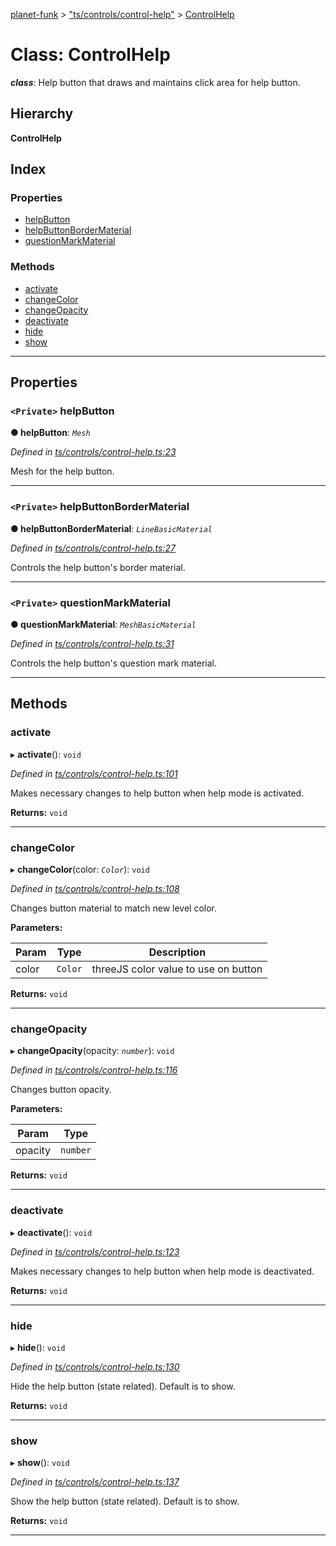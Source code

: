 [planet-funk](../README.md) > ["ts/controls/control-help"](../modules/_ts_controls_control_help_.md) > [ControlHelp](../classes/_ts_controls_control_help_.controlhelp.md)

# Class: ControlHelp

*__class__*: Help button that draws and maintains click area for help button.

## Hierarchy

**ControlHelp**

## Index

### Properties

* [helpButton](_ts_controls_control_help_.controlhelp.md#helpbutton)
* [helpButtonBorderMaterial](_ts_controls_control_help_.controlhelp.md#helpbuttonbordermaterial)
* [questionMarkMaterial](_ts_controls_control_help_.controlhelp.md#questionmarkmaterial)

### Methods

* [activate](_ts_controls_control_help_.controlhelp.md#activate)
* [changeColor](_ts_controls_control_help_.controlhelp.md#changecolor)
* [changeOpacity](_ts_controls_control_help_.controlhelp.md#changeopacity)
* [deactivate](_ts_controls_control_help_.controlhelp.md#deactivate)
* [hide](_ts_controls_control_help_.controlhelp.md#hide)
* [show](_ts_controls_control_help_.controlhelp.md#show)

---

## Properties

<a id="helpbutton"></a>

### `<Private>` helpButton

**● helpButton**: *`Mesh`*

*Defined in [ts/controls/control-help.ts:23](https://github.com/WilliamRADFunk/planet-funk/blob/d9a55b9/src/ts/controls/control-help.ts#L23)*

Mesh for the help button.

___
<a id="helpbuttonbordermaterial"></a>

### `<Private>` helpButtonBorderMaterial

**● helpButtonBorderMaterial**: *`LineBasicMaterial`*

*Defined in [ts/controls/control-help.ts:27](https://github.com/WilliamRADFunk/planet-funk/blob/d9a55b9/src/ts/controls/control-help.ts#L27)*

Controls the help button's border material.

___
<a id="questionmarkmaterial"></a>

### `<Private>` questionMarkMaterial

**● questionMarkMaterial**: *`MeshBasicMaterial`*

*Defined in [ts/controls/control-help.ts:31](https://github.com/WilliamRADFunk/planet-funk/blob/d9a55b9/src/ts/controls/control-help.ts#L31)*

Controls the help button's question mark material.

___

## Methods

<a id="activate"></a>

###  activate

▸ **activate**(): `void`

*Defined in [ts/controls/control-help.ts:101](https://github.com/WilliamRADFunk/planet-funk/blob/d9a55b9/src/ts/controls/control-help.ts#L101)*

Makes necessary changes to help button when help mode is activated.

**Returns:** `void`

___
<a id="changecolor"></a>

###  changeColor

▸ **changeColor**(color: *`Color`*): `void`

*Defined in [ts/controls/control-help.ts:108](https://github.com/WilliamRADFunk/planet-funk/blob/d9a55b9/src/ts/controls/control-help.ts#L108)*

Changes button material to match new level color.

**Parameters:**

| Param | Type | Description |
| ------ | ------ | ------ |
| color | `Color` |  threeJS color value to use on button |

**Returns:** `void`

___
<a id="changeopacity"></a>

###  changeOpacity

▸ **changeOpacity**(opacity: *`number`*): `void`

*Defined in [ts/controls/control-help.ts:116](https://github.com/WilliamRADFunk/planet-funk/blob/d9a55b9/src/ts/controls/control-help.ts#L116)*

Changes button opacity.

**Parameters:**

| Param | Type |
| ------ | ------ |
| opacity | `number` |

**Returns:** `void`

___
<a id="deactivate"></a>

###  deactivate

▸ **deactivate**(): `void`

*Defined in [ts/controls/control-help.ts:123](https://github.com/WilliamRADFunk/planet-funk/blob/d9a55b9/src/ts/controls/control-help.ts#L123)*

Makes necessary changes to help button when help mode is deactivated.

**Returns:** `void`

___
<a id="hide"></a>

###  hide

▸ **hide**(): `void`

*Defined in [ts/controls/control-help.ts:130](https://github.com/WilliamRADFunk/planet-funk/blob/d9a55b9/src/ts/controls/control-help.ts#L130)*

Hide the help button (state related). Default is to show.

**Returns:** `void`

___
<a id="show"></a>

###  show

▸ **show**(): `void`

*Defined in [ts/controls/control-help.ts:137](https://github.com/WilliamRADFunk/planet-funk/blob/d9a55b9/src/ts/controls/control-help.ts#L137)*

Show the help button (state related). Default is to show.

**Returns:** `void`

___

